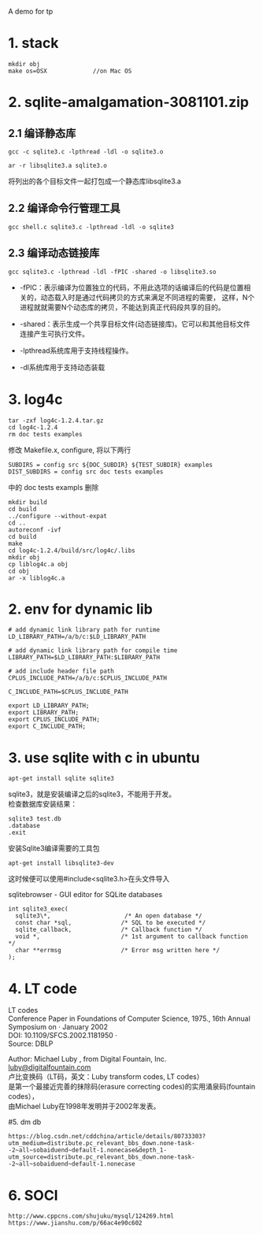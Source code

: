 A demo for tp
# 1. stack
```
mkdir obj
make os=OSX             //on Mac OS
```

# 2. sqlite-amalgamation-3081101.zip

## 2.1 编译静态库

```
gcc -c sqlite3.c -lpthread -ldl -o sqlite3.o

ar -r libsqlite3.a sqlite3.o
```
将列出的各个目标文件一起打包成一个静态库libsqlite3.a

## 2.2  编译命令行管理工具
```
gcc shell.c sqlite3.c -lpthread -ldl -o sqlite3
```

## 2.3 编译动态链接库

```
gcc sqlite3.c -lpthread -ldl -fPIC -shared -o libsqlite3.so
```


- -fPIC：表示编译为位置独立的代码，不用此选项的话编译后的代码是位置相关的，动态载入时是通过代码拷贝的方式来满足不同进程的需要， 这样，N个进程就就需要N个动态库的拷贝，不能达到真正代码段共享的目的。

- -shared：表示生成一个共享目标文件(动态链接库)。它可以和其他目标文件连接产生可执行文件。

- -lpthread系统库用于支持线程操作。

- -dl系统库用于支持动态装载


# 3. log4c

```
tar -zxf log4c-1.2.4.tar.gz
cd log4c-1.2.4
rm doc tests examples
```
修改 Makefile.x, configure, 将以下两行
```
SUBDIRS = config src ${DOC_SUBDIR} ${TEST_SUBDIR} examples
DIST_SUBDIRS = config src doc tests examples
```
中的 doc tests exampls 删除
```
mkdir build
cd build
../configure --without-expat
cd ..
autoreconf -ivf 
cd build
make
cd log4c-1.2.4/build/src/log4c/.libs
mkdir obj
cp liblog4c.a obj
cd obj
ar -x liblog4c.a
```

# 2. env for dynamic lib  

```
# add dynamic link library path for runtime
LD_LIBRARY_PATH=/a/b/c:$LD_LIBRARY_PATH

# add dynamic link library path for compile time
LIBRARY_PATH=$LD_LIBRARY_PATH:$LIBRARY_PATH

# add include header file path 
CPLUS_INCLUDE_PATH=/a/b/c:$CPLUS_INCLUDE_PATH

C_INCLUDE_PATH=$CPLUS_INCLUDE_PATH

export LD_LIBRARY_PATH;
export LIBRARY_PATH;
export CPLUS_INCLUDE_PATH;
export C_INCLUDE_PATH;
```
# 3. use sqlite with c in ubuntu

```
apt-get install sqlite sqlite3
```
sqlite3，就是安装编译之后的sqlite3，不能用于开发。  
检查数据库安装结果：  
```
sqlite3 test.db
.database
.exit
```
安装Sqlite3编译需要的工具包  
```
apt-get install libsqlite3-dev
```
这时候便可以使用#include<sqlite3.h>在头文件导入  

sqlitebrowser - GUI editor for SQLite databases

```
int sqlite3_exec(
  sqlite3\*,                     /* An open database */
  const char *sql,              /* SQL to be executed */
  sqlite_callback,              /* Callback function */
  void *,                       /* 1st argument to callback function */
  char **errmsg                 /* Error msg written here */
);
```

# 4. LT code 

LT codes  
Conference Paper in Foundations of Computer Science, 1975., 16th Annual Symposium on · January 2002  
DOI: 10.1109/SFCS.2002.1181950 ·  
Source: DBLP

Author: Michael Luby , from Digital Fountain, Inc.   
luby@digitalfountain.com  
卢比变换码（LT码，英文：Luby transform codes, LT codes）  
是第一个最接近完善的抹除码(erasure correcting codes)的实用涌泉码(fountain codes），  
由Michael Luby在1998年发明并于2002年发表。

#5. dm db
```
https://blog.csdn.net/cddchina/article/details/80733303?utm_medium=distribute.pc_relevant_bbs_down.none-task--2~all~sobaiduend~default-1.nonecase&depth_1-utm_source=distribute.pc_relevant_bbs_down.none-task--2~all~sobaiduend~default-1.nonecase
```

# 6. SOCI
```
http://www.cppcns.com/shujuku/mysql/124269.html
https://www.jianshu.com/p/66ac4e90c602
```

